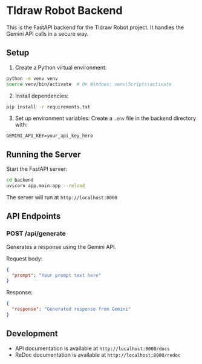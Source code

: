 # Tldraw Robot Backend

This is the FastAPI backend for the Tldraw Robot project. It handles the Gemini API calls in a secure way.

## Setup

1. Create a Python virtual environment:
```bash
python -m venv venv
source venv/bin/activate  # On Windows: venv\Scripts\activate
```

2. Install dependencies:
```bash
pip install -r requirements.txt
```

3. Set up environment variables:
Create a `.env` file in the backend directory with:
```
GEMINI_API_KEY=your_api_key_here
```

## Running the Server

Start the FastAPI server:
```bash
cd backend
uvicorn app.main:app --reload
```

The server will run at `http://localhost:8000`

## API Endpoints

### POST /api/generate
Generates a response using the Gemini API.

Request body:
```json
{
  "prompt": "Your prompt text here"
}
```

Response:
```json
{
  "response": "Generated response from Gemini"
}
```

## Development

- API documentation is available at `http://localhost:8000/docs`
- ReDoc documentation is available at `http://localhost:8000/redoc` 